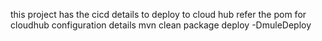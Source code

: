 this project has the cicd details to deploy to cloud hub 
refer the pom for cloudhub configuration details 
mvn clean package deploy -DmuleDeploy
